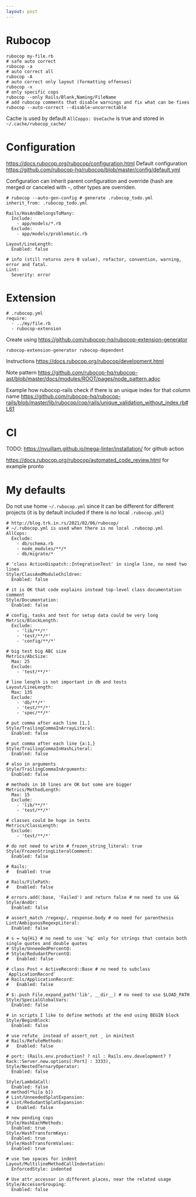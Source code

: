 ```yaml
---
layout: post
---
```


# Rubocop

```
rubocop my-file.rb
# safe auto correct
rubocop -a
# auto correct all
rubocop -A
# auto correct only layout (formatting offenses)
rubocop -x
# only specific cops
rubocop --only Rails/Blank,Naming/FileName
# add rubocop comments that disable warnings and fix what can be fixes
rubocop --auto-correct --disable-uncorrectable
```

Cache is used by default `AllCopps: UseCache` is true and stored in
`~/.cache/rubocop_cache/`

# Configuration

https://docs.rubocop.org/rubocop/configuration.html
Default configuration
https://github.com/rubocop-hq/rubocop/blob/master/config/default.yml

Configuration can inherit parent configuration and override (hash are merged or
canceled with `~`, other types are overriden.

```
# rubocop --auto-gen-config # generate .rubocop_todo.yml
inherit_from: .rubocop_todo.yml

Rails/HasAndBelongsToMany:
  Include:
    - app/models/*.rb
  Exclude:
    - app/models/problematic.rb

Layout/LineLength:
  Enabled: false

# info (still returns zero 0 value), refactor, convention, warning, error and fatal.
Lint:
  Severity: error
```

# Extension

```
# .rubocop.yml
require:
  - ../my/file.rb
  - rubocop-extension
```

Create using https://github.com/rubocop-hq/rubocop-extension-generator

```
rubocop-extension-generator rubocop-dependent

```

Instructions
https://docs.rubocop.org/rubocop/development.html

Note pattern
https://github.com/rubocop-hq/rubocop-ast/blob/master/docs/modules/ROOT/pages/node_pattern.adoc

Example how rubocop-rails check if there is an unique index for that column name
https://github.com/rubocop-hq/rubocop-rails/blob/master/lib/rubocop/cop/rails/unique_validation_without_index.rb#L61

# CI

TODO:
https://nvuillam.github.io/mega-linter/installation/ for github action

https://docs.rubocop.org/rubocop/automated_code_review.html for example pronto

# My defaults

Do not use home `~/.rubocop.yml` since it can be different for different
projects (it is by default included if there is no local `.rubocop.yml`)

```
# http://blog.trk.in.rs/2021/02/06/rubocop/
# ~/.rubocop.yml is used when there is no local .rubocop.yml
AllCops:
  Exclude:
    - db/schema.rb
    - node_modules/**/*
    - db/migrate/*

# 'class ActionDispatch::IntegrationTest' in single line, no need two lines
Style/ClassAndModuleChildren:
  Enabled: false

# it is OK that code explains instead top-level class documentation comment
Style/Documentation:
  Enabled: false

# config, tasks and test for setup data could be very long
Metrics/BlockLength:
  Exclude:
    - 'lib/**/*'
    - 'test/**/*'
    - 'config/**/*'

# big test big ABC size
Metrics/AbcSize:
  Max: 25
  Exclude:
    - 'test/**/*'

# line length is not important in db and tests
Layout/LineLength:
  Max: 135
  Exclude:
    - 'db/**/*'
    - 'test/**/*'
    - 'spec/**/*'

# put comma after each line [1,]
Style/TrailingCommaInArrayLiteral:
  Enabled: false

# put comma after each line {a:1,}
Style/TrailingCommaInHashLiteral:
  Enabled: false

# also in arguments
Style/TrailingCommaInArguments:
  Enabled: false

# methods in 10 lines are OK but some are bigger
Metrics/MethodLength:
  Max: 15
  Exclude:
    - 'lib/**/*'
    - 'test/**/*'

# classes could be huge in tests
Metrics/ClassLength:
  Exclude:
    - 'test/**/*'

# do not need to write # frozen_string_literal: true
Style/FrozenStringLiteralComment:
  Enabled: false

# Rails:
#   Enabled: true

# Rails/FilePath:
#   Enabled: false

# errors.add(:base, 'Failed') and return false # no need to use &&
Style/AndOr:
  Enabled: false

# assert_match /regexp/, response.body # no need for parenthesis
Lint/AmbiguousRegexpLiteral:
  Enabled: false

# s = %q{Hi} # no need to use `%q` only for strings that contain both single quotes and double quotes
# Style/UnneededPercentQ:
# Style/RedudantPercentQ:
#   Enabled: false

# class Post < ActiveRecord::Base # no need to subclass `ApplicationRecord`
# Rails/ApplicationRecord:
#   Enabled: false

# $:.push File.expand_path('lib', __dir__) # no need to use $LOAD_PATH
Style/SpecialGlobalVars:
  Enabled: false

# in scripts I like to define methods at the end using BEGIN block
Style/BeginBlock:
  Enabled: false

# use refute_ instead of assert_not _ in minitest
# Rails/RefuteMethods:
#   Enabled: false

# port: (Rails.env.production? ? nil : Rails.env.development? ? Rack::Server.new.options[:Port] : 3333),
Style/NestedTernaryOperator:
  Enabled: false

Style/LambdaCall:
  Enabled: false
# method(*%i[a b])
# Lint/UnneededSplatExpansion:
# Lint/RedudantSplatExpansion:
#   Enabled: false

# new pending cops
Style/HashEachMethods:
  Enabled: true
Style/HashTransformKeys:
  Enabled: true
Style/HashTransformValues:
  Enabled: true

# use two spaces for indent
Layout/MultilineMethodCallIndentation:
  EnforcedStyle: indented

# Use attr_accessor in different places, near the related usage
Style/AccessorGrouping:
  Enabled: false
```
